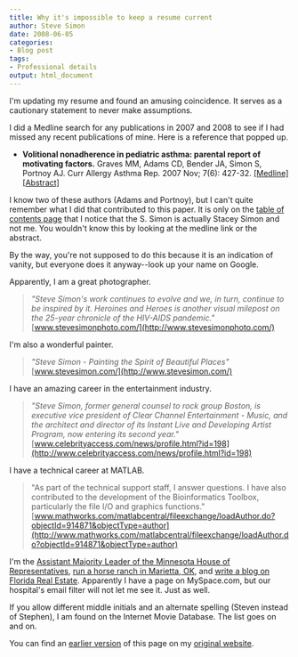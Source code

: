 ```yaml
---
title: Why it's impossible to keep a resume current
author: Steve Simon
date: 2008-06-05
categories:
- Blog post
tags:
- Professional details
output: html_document
---
```

I'm updating my resume and found an amusing coincidence. It serves as a
cautionary statement to never make assumptions.

I did a Medline search for any publications in 2007 and 2008 to see if I
had missed any recent publications of mine. Here is a reference that
popped up.

-   **Volitional nonadherence in pediatric asthma: parental report of
    motivating factors.** Graves MM, Adams CD, Bender JA, Simon S,
    Portnoy AJ. Curr Allergy Asthma Rep. 2007 Nov; 7(6): 427-32.
    [\[Medline\]](http://www.ncbi.nlm.nih.gov/pubmed/17986372)
    [\[Abstract\]](http://www.current-reports.com/article_frame.cfm?PubID=AL07-6-1-04&Type=Abstract)

I know two of these authors (Adams and Portnoy), but I can't quite
remember what I did that contributed to this paper. It is only on the
[table of contents
page](http://www.current-reports.com/contents.cfm?Volume=7&Issue=6) that
I notice that the S. Simon is actually Stacey Simon and not me. You
wouldn't know this by looking at the medline link or the abstract.

By the way, you're not supposed to do this because it is an indication
of vanity, but everyone does it anyway\--look up your name on Google.

Apparently, I am a great photographer.

> *"Steve Simon's work continues to evolve and we, in turn, continue
> to be inspired by it. Heroines and Heroes is another visual milepost
> on the 25-year chronicle of the HIV-AIDS pandemic."*
> [www.stevesimonphoto.com/](http://www.stevesimonphoto.com/)

I'm also a wonderful painter.

> *"Steve Simon - Painting the Spirit of Beautiful Places"*
> [www.stevesimon.com/](http://www.stevesimon.com/)

I have an amazing career in the entertainment industry.

> *"Steve Simon, former general counsel to rock group Boston, is
> executive vice president of Clear Channel Entertainment - Music, and
> the architect and director of its Instant Live and Developing Artist
> Program, now entering its second year."*
> [www.celebrityaccess.com/news/profile.html?id=198](http://www.celebrityaccess.com/news/profile.html?id=198)

I have a technical career at MATLAB.

> "As part of the technical support staff, I answer questions. I have
> also contributed to the development of the Bioinformatics Toolbox,
> particularly the file I/O and graphics functions."
> [www.mathworks.com/matlabcentral/fileexchange/loadAuthor.do?objectId=914871&objectType=author](http://www.mathworks.com/matlabcentral/fileexchange/loadAuthor.do?objectId=914871&objectType=author)

I'm the [Assistant Majority Leader of the Minnesota House of
Representatives](http://www.house.leg.state.mn.us/members/members.asp?district=44a),
[run a horse ranch in Marietta,
OK](http://www.customcrome.com/ranch.htm), and [write a blog on Florida
Real Estate](http://stevesimon.us/blog/). Apparently I have a page on
MySpace.com, but our hospital's email filter will not let me see it.
Just as well.

If you allow different middle initials and an alternate spelling (Steven
instead of Stephen), I am found on the Internet Movie Database. The list
goes on and on.

You can find an [earlier version][sim1] of this page on my [original website][sim2].

[sim1]: http://www.pmean.com/08/ImpossibleResume.html
[sim2]: http://www.pmean.com/original_site.html
